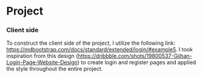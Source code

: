 # Project

### Client side
 To construct the client side of the project, I utilize the following link: https://mdbootstrap.com/docs/standard/extended/login/#example5.
 I took inspiration from this design (https://dribbble.com/shots/19800537-Giihan-Login-Page-Website-Design) to create login and register pages and applied the style throughout the entire project.